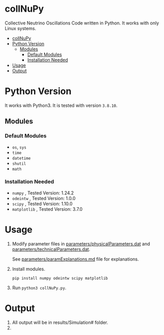 # collNuPy
Collective Neutrino Oscillations Code written in Python. It works with only Linux systems.

- [collNuPy](#collnupy)
- [Python Version](#python-version)
  - [Modules](#modules)
    - [Default Modules](#default-modules)
    - [Installation Needed](#installation-needed)
- [Usage](#usage)
- [Output](#output)

# Python Version
It works with Python3. It is tested with version `3.8.10`.

## Modules
### Default Modules
- `os`, `sys`
- `time`
- `datetime`
- `shutil`
- `math`
### Installation Needed
- `numpy` , Tested Version: 1.24.2
- `odeintw` , Tested Version: 1.0.0
- `scipy` , Tested Version: 1.10.0
- `matplotlib` , Tested Version: 3.7.0

# Usage
1. Modify parameter files in [parameters/physicalParameters.dat](parameters/physicalParameters.dat) and [parameters/technicalParameters.dat](parameters/technicalParameters.dat). 
   
   See [parameters/paramExplanations.md](parameters/paramExplanations.md) file for explanations.

2. Install modules.
   
   `pip install numpy odeintw scipy matplotlib`

3. Run `python3 collNuPy.py`.
   
# Output
1. All output will be in results/Simulation# folder.
2. 
